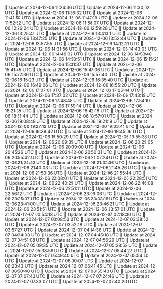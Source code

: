 🔄 Update at 2024-12-06 11:24:36 UTC
🔄 Update at 2024-12-06 11:30:02 UTC
🔄 Update at 2024-12-06 11:36:32 UTC
🔄 Update at 2024-12-06 11:41:50 UTC
🔄 Update at 2024-12-06 11:47:18 UTC
🔄 Update at 2024-12-06 11:52:52 UTC
🔄 Update at 2024-12-06 11:58:07 UTC
🔄 Update at 2024-12-06 12:26:24 UTC
🔄 Update at 2024-12-06 12:59:28 UTC
🔄 Update at 2024-12-06 13:25:41 UTC
🔄 Update at 2024-12-06 13:41:01 UTC
🔄 Update at 2024-12-06 13:47:25 UTC
🔄 Update at 2024-12-06 13:52:44 UTC
🔄 Update at 2024-12-06 13:57:55 UTC
🔄 Update at 2024-12-06 14:12:21 UTC
🔄 Update at 2024-12-06 14:31:56 UTC
🔄 Update at 2024-12-06 14:43:03 UTC
🔄 Update at 2024-12-06 14:48:32 UTC
🔄 Update at 2024-12-06 14:53:48 UTC
🔄 Update at 2024-12-06 14:58:51 UTC
🔄 Update at 2024-12-06 15:15:21 UTC
🔄 Update at 2024-12-06 15:31:37 UTC
🔄 Update at 2024-12-06 15:41:45 UTC
🔄 Update at 2024-12-06 15:47:06 UTC
🔄 Update at 2024-12-06 15:52:36 UTC
🔄 Update at 2024-12-06 15:57:40 UTC
🔄 Update at 2024-12-06 16:15:23 UTC
🔄 Update at 2024-12-06 16:35:40 UTC
🔄 Update at 2024-12-06 16:49:06 UTC
🔄 Update at 2024-12-06 16:55:20 UTC
🔄 Update at 2024-12-06 17:07:01 UTC
🔄 Update at 2024-12-06 17:25:44 UTC
🔄 Update at 2024-12-06 17:37:02 UTC
🔄 Update at 2024-12-06 17:43:19 UTC
🔄 Update at 2024-12-06 17:48:48 UTC
🔄 Update at 2024-12-06 17:54:10 UTC
🔄 Update at 2024-12-06 17:59:14 UTC
🔄 Update at 2024-12-06 18:21:35 UTC
🔄 Update at 2024-12-06 18:42:18 UTC
🔄 Update at 2024-12-06 18:51:44 UTC
🔄 Update at 2024-12-06 18:57:01 UTC
🔄 Update at 2024-12-06 19:08:48 UTC
🔄 Update at 2024-12-06 19:21:19 UTC
🔄 Update at 2024-12-06 19:27:12 UTC
🔄 Update at 2024-12-06 19:33:41 UTC
🔄 Update at 2024-12-06 19:39:42 UTC
🔄 Update at 2024-12-06 19:45:06 UTC
🔄 Update at 2024-12-06 19:50:29 UTC
🔄 Update at 2024-12-06 19:55:36 UTC
🔄 Update at 2024-12-06 20:09:35 UTC
🔄 Update at 2024-12-06 20:29:05 UTC
🔄 Update at 2024-12-06 20:39:00 UTC
🔄 Update at 2024-12-06 20:45:26 UTC
🔄 Update at 2024-12-06 20:50:31 UTC
🔄 Update at 2024-12-06 20:55:42 UTC
🔄 Update at 2024-12-06 21:07:24 UTC
🔄 Update at 2024-12-06 21:24:43 UTC
🔄 Update at 2024-12-06 21:32:36 UTC
🔄 Update at 2024-12-06 21:40:03 UTC
🔄 Update at 2024-12-06 21:45:26 UTC
🔄 Update at 2024-12-06 21:50:36 UTC
🔄 Update at 2024-12-06 21:55:44 UTC
🔄 Update at 2024-12-06 22:08:01 UTC
🔄 Update at 2024-12-06 22:28:51 UTC
🔄 Update at 2024-12-06 22:40:29 UTC
🔄 Update at 2024-12-06 22:46:08 UTC
🔄 Update at 2024-12-06 22:51:11 UTC
🔄 Update at 2024-12-06 22:56:12 UTC
🔄 Update at 2024-12-06 23:09:06 UTC
🔄 Update at 2024-12-06 23:25:37 UTC
🔄 Update at 2024-12-06 23:33:18 UTC
🔄 Update at 2024-12-06 23:41:00 UTC
🔄 Update at 2024-12-06 23:46:21 UTC
🔄 Update at 2024-12-06 23:51:51 UTC
🔄 Update at 2024-12-06 23:57:01 UTC
🔄 Update at 2024-12-07 00:54:18 UTC
🔄 Update at 2024-12-07 02:18:30 UTC
🔄 Update at 2024-12-07 03:08:53 UTC
🔄 Update at 2024-12-07 03:38:52 UTC
🔄 Update at 2024-12-07 03:52:18 UTC
🔄 Update at 2024-12-07 03:57:27 UTC
🔄 Update at 2024-12-07 04:14:36 UTC
🔄 Update at 2024-12-07 04:34:03 UTC
🔄 Update at 2024-12-07 04:45:18 UTC
🔄 Update at 2024-12-07 04:51:08 UTC
🔄 Update at 2024-12-07 04:56:29 UTC
🔄 Update at 2024-12-07 05:09:35 UTC
🔄 Update at 2024-12-07 05:28:52 UTC
🔄 Update at 2024-12-07 05:38:59 UTC
🔄 Update at 2024-12-07 05:44:27 UTC
🔄 Update at 2024-12-07 05:49:40 UTC
🔄 Update at 2024-12-07 05:54:50 UTC
🔄 Update at 2024-12-07 06:00:07 UTC
🔄 Update at 2024-12-07 06:23:43 UTC
🔄 Update at 2024-12-07 06:41:45 UTC
🔄 Update at 2024-12-07 06:50:40 UTC
🔄 Update at 2024-12-07 06:55:43 UTC
🔄 Update at 2024-12-07 07:07:43 UTC
🔄 Update at 2024-12-07 07:24:46 UTC
🔄 Update at 2024-12-07 07:33:07 UTC
🔄 Update at 2024-12-07 07:40:20 UTC
